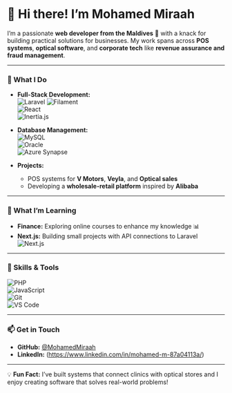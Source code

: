 # 👋 Hi there! I’m Mohamed Miraah  

I’m a passionate **web developer from the Maldives** 🌴 with a knack for building practical solutions for businesses. My work spans across **POS systems**, **optical software**, and **corporate tech** like **revenue assurance and fraud management**.

---

### 🚀 What I Do  
- **Full-Stack Development:**  
  ![Laravel](https://img.shields.io/badge/Laravel-%23FF2D20.svg?style=for-the-badge&logo=laravel&logoColor=white) 
  ![Filament](https://img.shields.io/badge/FilamentPHP-ECF1F4?style=for-the-badge&logoColor=F633E2)  
  ![React](https://img.shields.io/badge/React-%2320232a.svg?style=for-the-badge&logo=react&logoColor=%2361DAFB)  
  ![Inertia.js](https://img.shields.io/badge/Inertia.js-6522FF?style=for-the-badge&logo=javascript&logoColor=white)  

- **Database Management:**  
  ![MySQL](https://img.shields.io/badge/MySQL-%2300f.svg?style=for-the-badge&logo=mysql&logoColor=white)  
  ![Oracle](https://img.shields.io/badge/Oracle%20SQL-F80000?style=for-the-badge&logo=oracle&logoColor=white)  
  ![Azure Synapse](https://img.shields.io/badge/Synapse%20SQL-0078D4?style=for-the-badge&logo=microsoft&logoColor=white)

- **Projects:**  
  - POS systems for **V Motors**, **Veyla**, and **Optical sales**  
  - Developing a **wholesale-retail platform** inspired by **Alibaba**

---

### 🌱 What I’m Learning  
- **Finance:** Exploring online courses to enhance my knowledge 📊  
- **Next.js:** Building small projects with API connections to Laravel  
![Next.js](https://img.shields.io/badge/Next.js-000000?style=for-the-badge&logo=nextdotjs&logoColor=white)

---

### 🔧 Skills & Tools  
![PHP](https://img.shields.io/badge/PHP-777BB4?style=for-the-badge&logo=php&logoColor=white)  
![JavaScript](https://img.shields.io/badge/JavaScript-F7DF1E?style=for-the-badge&logo=javascript&logoColor=black)  
![Git](https://img.shields.io/badge/Git-F05032?style=for-the-badge&logo=git&logoColor=white)  
![VS Code](https://img.shields.io/badge/VS%20Code-0078D4?style=for-the-badge&logo=visualstudiocode&logoColor=white)

---

### 📫 Get in Touch  
- **GitHub:** [@MohamedMiraah](https://github.com/MohamedMiraah)  
- **LinkedIn:**  (https://www.linkedin.com/in/mohamed-m-87a04113a/)

---

💡 **Fun Fact:** I’ve built systems that connect clinics with optical stores and I enjoy creating software that solves real-world problems!
